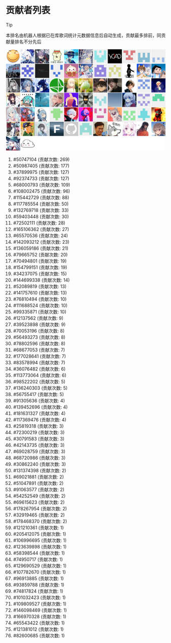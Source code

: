 # 贡献者列表

> [!TIP]
> 本排名由机器人根据已在库歌词统计元数据信息后自动生成，贡献最多排前，同贡献量排名不分先后

![贡献者头像画廊](./CONTRIBUTORS.svg)

1. #50747104 (贡献次数: 269)
2. #50987405 (贡献次数: 177)
3. #37899975 (贡献次数: 127)
4. #92374733 (贡献次数: 127)
5. #68000793 (贡献次数: 109)
6. #108002475 (贡献次数: 96)
7. #115442729 (贡献次数: 88)
8. #117785554 (贡献次数: 50)
9. #132769718 (贡献次数: 33)
10. #59403448 (贡献次数: 30)
11. #72502111 (贡献次数: 28)
12. #165106362 (贡献次数: 27)
13. #65570536 (贡献次数: 24)
14. #142093212 (贡献次数: 23)
15. #136059186 (贡献次数: 21)
16. #79665752 (贡献次数: 20)
17. #70494801 (贡献次数: 19)
18. #154799151 (贡献次数: 19)
19. #34237075 (贡献次数: 15)
20. #144699338 (贡献次数: 14)
21. #52089819 (贡献次数: 13)
22. #141757610 (贡献次数: 13)
23. #76810494 (贡献次数: 10)
24. #111688524 (贡献次数: 10)
25. #99335871 (贡献次数: 10)
26. #12137562 (贡献次数: 9)
27. #39523898 (贡献次数: 9)
28. #70053196 (贡献次数: 8)
29. #56493273 (贡献次数: 8)
30. #78802596 (贡献次数: 8)
31. #68677053 (贡献次数: 7)
32. #177028641 (贡献次数: 7)
33. #83578994 (贡献次数: 7)
34. #36076482 (贡献次数: 6)
35. #113773064 (贡献次数: 6)
36. #98522202 (贡献次数: 5)
37. #136240303 (贡献次数: 5)
38. #56755417 (贡献次数: 5)
39. #91305636 (贡献次数: 4)
40. #139452696 (贡献次数: 4)
41. #181631327 (贡献次数: 4)
42. #117369476 (贡献次数: 4)
43. #25819318 (贡献次数: 3)
44. #72300219 (贡献次数: 3)
45. #30791583 (贡献次数: 3)
46. #42143735 (贡献次数: 3)
47. #69028759 (贡献次数: 3)
48. #68720986 (贡献次数: 3)
49. #30862240 (贡献次数: 3)
50. #131374398 (贡献次数: 2)
51. #69021881 (贡献次数: 2)
52. #51047891 (贡献次数: 2)
53. #91063577 (贡献次数: 2)
54. #54252549 (贡献次数: 2)
55. #69615623 (贡献次数: 2)
56. #178267954 (贡献次数: 2)
57. #32919465 (贡献次数: 2)
58. #178468370 (贡献次数: 2)
59. #121210361 (贡献次数: 1)
60. #205412075 (贡献次数: 1)
61. #106996695 (贡献次数: 1)
62. #123639898 (贡献次数: 1)
63. #58398544 (贡献次数: 1)
64. #74950717 (贡献次数: 1)
65. #129690529 (贡献次数: 1)
66. #107782670 (贡献次数: 1)
67. #96913885 (贡献次数: 1)
68. #93859788 (贡献次数: 1)
69. #74817824 (贡献次数: 1)
70. #101032423 (贡献次数: 1)
71. #109809527 (贡献次数: 1)
72. #146098469 (贡献次数: 1)
73. #166970328 (贡献次数: 1)
74. #65543422 (贡献次数: 1)
75. #121381012 (贡献次数: 1)
76. #82600685 (贡献次数: 1)
